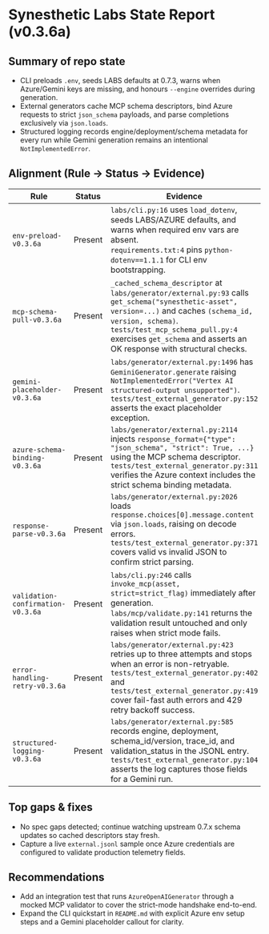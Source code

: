 # Synesthetic Labs State Report (v0.3.6a)

## Summary of repo state

- CLI preloads `.env`, seeds LABS defaults at 0.7.3, warns when Azure/Gemini keys are missing, and honours `--engine` overrides during generation.
- External generators cache MCP schema descriptors, bind Azure requests to strict `json_schema` payloads, and parse completions exclusively via `json.loads`.
- Structured logging records engine/deployment/schema metadata for every run while Gemini generation remains an intentional `NotImplementedError`.

## Alignment (Rule → Status → Evidence)

| Rule | Status | Evidence |
| --- | --- | --- |
| `env-preload-v0.3.6a` | Present | `labs/cli.py:16` uses `load_dotenv`, seeds LABS/AZURE defaults, and warns when required env vars are absent.<br>`requirements.txt:4` pins `python-dotenv==1.1.1` for CLI env bootstrapping. |
| `mcp-schema-pull-v0.3.6a` | Present | `_cached_schema_descriptor` at `labs/generator/external.py:93` calls `get_schema("synesthetic-asset", version=...)` and caches `(schema_id, version, schema)`.<br>`tests/test_mcp_schema_pull.py:4` exercises `get_schema` and asserts an OK response with structural checks. |
| `gemini-placeholder-v0.3.6a` | Present | `labs/generator/external.py:1496` has `GeminiGenerator.generate` raising `NotImplementedError("Vertex AI structured-output unsupported")`.<br>`tests/test_external_generator.py:152` asserts the exact placeholder exception. |
| `azure-schema-binding-v0.3.6a` | Present | `labs/generator/external.py:2114` injects `response_format={"type": "json_schema", "strict": True, ...}` using the MCP schema descriptor.<br>`tests/test_external_generator.py:311` verifies the Azure context includes the strict schema binding metadata. |
| `response-parse-v0.3.6a` | Present | `labs/generator/external.py:2026` loads `response.choices[0].message.content` via `json.loads`, raising on decode errors.<br>`tests/test_external_generator.py:371` covers valid vs invalid JSON to confirm strict parsing. |
| `validation-confirmation-v0.3.6a` | Present | `labs/cli.py:246` calls `invoke_mcp(asset, strict=strict_flag)` immediately after generation.<br>`labs/mcp/validate.py:141` returns the validation result untouched and only raises when strict mode fails. |
| `error-handling-retry-v0.3.6a` | Present | `labs/generator/external.py:423` retries up to three attempts and stops when an error is non-retryable.<br>`tests/test_external_generator.py:402` and `tests/test_external_generator.py:419` cover fail-fast auth errors and 429 retry backoff success. |
| `structured-logging-v0.3.6a` | Present | `labs/generator/external.py:585` records engine, deployment, schema_id/version, trace_id, and validation_status in the JSONL entry.<br>`tests/test_external_generator.py:104` asserts the log captures those fields for a Gemini run. |

## Top gaps & fixes

- No spec gaps detected; continue watching upstream 0.7.x schema updates so cached descriptors stay fresh.
- Capture a live `external.jsonl` sample once Azure credentials are configured to validate production telemetry fields.

## Recommendations

- Add an integration test that runs `AzureOpenAIGenerator` through a mocked MCP validator to cover the strict-mode handshake end-to-end.
- Expand the CLI quickstart in `README.md` with explicit Azure env setup steps and a Gemini placeholder callout for clarity.
